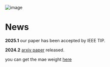![image](https://github.com/user-attachments/assets/1b17264b-ebf6-41bc-99ef-3a415f5c636e)
# News

**2025.1** our paper has been accepted by IEEE TIP.

**2024.2** [arxiv paper](https://arxiv.org/pdf/2402.18922) released.

you can get the mae weight [here](https://dl.fbaipublicfiles.com/mae/visualize/mae_visualize_vit_base.pth)
